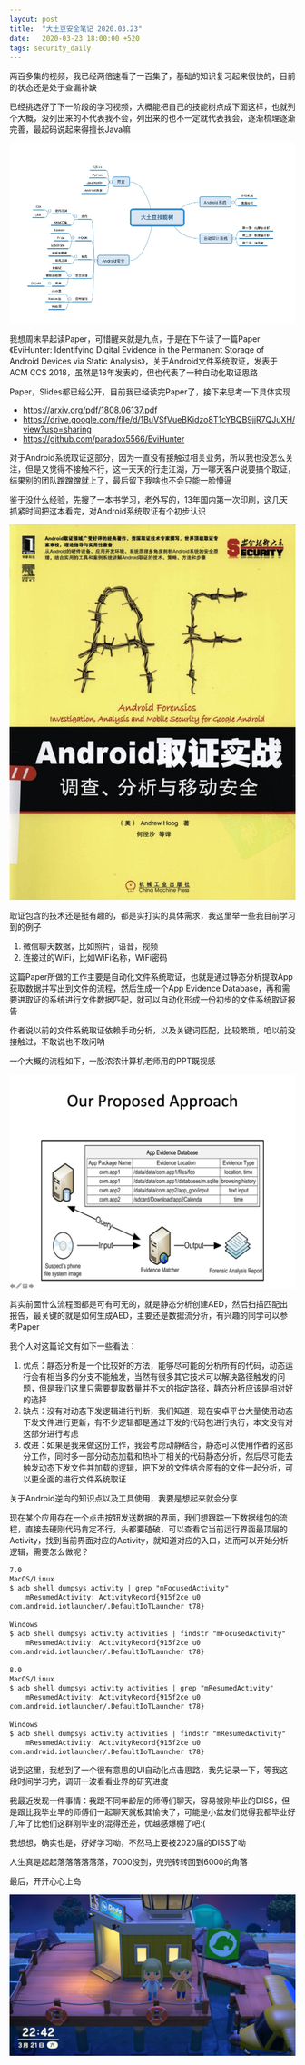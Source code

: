 ```yaml
---
layout: post
title:  "大土豆安全笔记 2020.03.23"
date:   2020-03-23 18:00:00 +520
tags: security_daily
---
```


两百多集的视频，我已经两倍速看了一百集了，基础的知识复习起来很快的，目前的状态还是处于查漏补缺

已经挑选好了下一阶段的学习视频，大概能把自己的技能树点成下面这样，也就列个大概，没列出来的不代表我不会，列出来的也不一定就代表我会，逐渐梳理逐渐完善，最起码说起来得擅长Java嘛

![IMAGE](/assets/resources/8A973BFA2A8A9635C61E641389E2934A.jpg)

我想周末早起读Paper，可惜醒来就是九点，于是在下午读了一篇Paper《EviHunter: Identifying Digital Evidence in the Permanent Storage of Android Devices via Static Analysis》，关于Android文件系统取证，发表于ACM CCS 2018，虽然是18年发表的，但也代表了一种自动化取证思路

Paper，Slides都已经公开，目前我已经读完Paper了，接下来思考一下具体实现
- https://arxiv.org/pdf/1808.06137.pdf
- https://drive.google.com/file/d/1BuVSfVueBKidzo8T1cYBQB9jjR7QJuXH/view?usp=sharing
- https://github.com/paradox5566/EviHunter

对于Android系统取证这部分，因为一直没有接触过相关业务，所以我也没怎么关注，但是又觉得不接触不行，这一天天的行走江湖，万一哪天客户说要搞个取证，结果别的团队蹭蹭蹭就上了，最后留下我啥也不会只能一脸懵逼

鉴于没什么经验，先搜了一本书学习，老外写的，13年国内第一次印刷，这几天抓紧时间把这本看完，对Android系统取证有个初步认识

![IMAGE](/assets/resources/B741450BF18A09DE1A3EAA41849E0697.jpg)

取证包含的技术还是挺有趣的，都是实打实的具体需求，我这里举一些我目前学习到的例子
1. 微信聊天数据，比如照片，语音，视频
2. 连接过的WiFi，比如WiFi名称，WiFi密码

这篇Paper所做的工作主要是自动化文件系统取证，也就是通过静态分析提取App获取数据并写出到文件的流程，然后生成一个App Evidence Database，再和需要进取证的系统进行文件数据匹配，就可以自动化形成一份初步的文件系统取证报告

作者说以前的文件系统取证依赖手动分析，以及关键词匹配，比较繁琐，咱以前没接触过，不敢说也不敢问呐

一个大概的流程如下，一股浓浓计算机老师用的PPT既视感

![IMAGE](/assets/resources/2DE7BC003D8046F153C59E7784B020B3.jpg)

其实前面什么流程图都是可有可无的，就是静态分析创建AED，然后扫描匹配出报告，最关键的就是如何生成AED，主要还是数据流分析，有兴趣的同学可以参考Paper

我个人对这篇论文有如下一些看法：
1. 优点：静态分析是一个比较好的方法，能够尽可能的分析所有的代码，动态运行会有相当多的分支不能触发，当然有很多其它技术可以解决路径触发的问题，但是我们这里只需要提取数量并不大的指定路径，静态分析应该是相对好的选择
2. 缺点：没有对动态下发逻辑进行判断，我们知道，现在安卓平台大量使用动态下发文件进行更新，有不少逻辑都是通过下发的代码包进行执行，本文没有对这部分进行考虑
3. 改进：如果是我来做这份工作，我会考虑动静结合，静态可以使用作者的这部分工作，同时多一部分动态加载和热补丁相关的代码静态分析，然后尽可能去触发动态下发文件并加载的逻辑，把下发的文件结合原有的文件一起分析，可以更全面的进行文件系统取证

关于Android逆向的知识点以及工具使用，我要是想起来就会分享

现在某个应用存在一个点击按钮发送数据的界面，我们想跟踪一下数据组包的流程，直接去硬刚代码肯定不行，头都要磕破，可以查看它当前运行界面最顶层的Activity，找到当前界面对应的Activity，就知道对应的入口，进而可以开始分析逻辑，需要怎么做呢？
```
7.0
MacOS/Linux
$ adb shell dumpsys activity | grep "mFocusedActivity"
    mResumedActivity: ActivityRecord{915f2ce u0 com.android.iotlauncher/.DefaultIoTLauncher t78}

Windows
$ adb shell dumpsys activity activities | findstr "mFocusedActivity"
    mResumedActivity: ActivityRecord{915f2ce u0 com.android.iotlauncher/.DefaultIoTLauncher t78}

8.0
MacOS/Linux
$ adb shell dumpsys activity activities | grep "mResumedActivity"
    mResumedActivity: ActivityRecord{915f2ce u0 com.android.iotlauncher/.DefaultIoTLauncher t78}

Windows
$ adb shell dumpsys activity activities | findstr "mResumedActivity"
    mResumedActivity: ActivityRecord{915f2ce u0 com.android.iotlauncher/.DefaultIoTLauncher t78}
```

说到这里，我想到了一个很有意思的UI自动化点击思路，我先记录一下，等我这段时间学习完，调研一波看看业界的研究进度

我最近发现一件事情：我跟不同年龄层的师傅们聊天，容易被刚毕业的DISS，但是跟比我毕业早的师傅们一起聊天就极其愉快了，可能是小盆友们觉得我都毕业好几年了比他们这群刚毕业的混得还差，优越感爆棚了吧:(

我想想，确实也是，好好学习呦，不然马上要被2020届的DISS了呦

人生真是起起落落落落落落，7000没到，兜兜转转回到6000的角落

最后，开开心心上岛

![IMAGE](/assets/resources/8172E94FA403BD31A9336B2C7A8A8CE0.jpg)